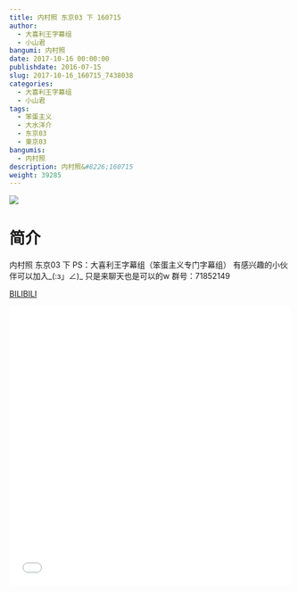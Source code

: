```yaml
---
title: 内村照 东京03 下 160715
author: 
  - 大喜利王字幕组
  - 小山君
bangumi: 内村照
date: 2017-10-16 00:00:00
publishdate: 2016-07-15
slug: 2017-10-16_160715_7438038
categories: 
  - 大喜利王字幕组
  - 小山君
tags: 
  - 笨蛋主义
  - 大水洋介
  - 东京03
  - 東京03
bangumis: 
  - 内村照
description: 内村照&#8226;160715
weight: 39285
---
```


![](https://i.imgur.com/1BG0X91.jpg)

# 简介  
内村照 东京03 下   PS：大喜利王字幕组（笨蛋主义专门字幕组） 
有感兴趣的小伙伴可以加入_(:з」∠)_  只是来聊天也是可以的w
群号：71852149

  [BILIBILI](https://www.bilibili.com/video/av7438038/)


<div class="vcontainer">  <iframe class='video' src="//www.bilibili.com/html/html5player.html?cid=12164306&aid=7438038" width="100%" height="500" frameborder="0" allowfullscreen="allowfullscreen"></iframe></div>

